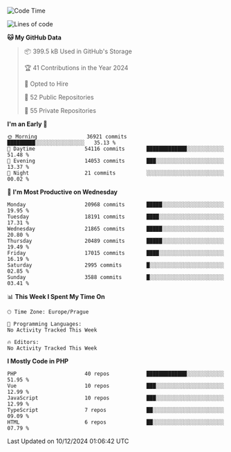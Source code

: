 <!--START_SECTION:waka-->
![Code Time](http://img.shields.io/badge/Code%20Time-1%2C583%20hrs%2058%20mins-blue)

![Lines of code](https://img.shields.io/badge/From%20Hello%20World%20I%27ve%20Written-32.7%20million%20lines%20of%20code-blue)

**🐱 My GitHub Data** 

> 📦 399.5 kB Used in GitHub's Storage 
 > 
> 🏆 41 Contributions in the Year 2024
 > 
> 💼 Opted to Hire
 > 
> 📜 52 Public Repositories 
 > 
> 🔑 55 Private Repositories 
 > 
**I'm an Early 🐤** 

```text
🌞 Morning                36921 commits       █████████░░░░░░░░░░░░░░░░   35.13 % 
🌆 Daytime                54116 commits       █████████████░░░░░░░░░░░░   51.48 % 
🌃 Evening                14053 commits       ███░░░░░░░░░░░░░░░░░░░░░░   13.37 % 
🌙 Night                  21 commits          ░░░░░░░░░░░░░░░░░░░░░░░░░   00.02 % 
```
📅 **I'm Most Productive on Wednesday** 

```text
Monday                   20968 commits       █████░░░░░░░░░░░░░░░░░░░░   19.95 % 
Tuesday                  18191 commits       ████░░░░░░░░░░░░░░░░░░░░░   17.31 % 
Wednesday                21865 commits       █████░░░░░░░░░░░░░░░░░░░░   20.80 % 
Thursday                 20489 commits       █████░░░░░░░░░░░░░░░░░░░░   19.49 % 
Friday                   17015 commits       ████░░░░░░░░░░░░░░░░░░░░░   16.19 % 
Saturday                 2995 commits        █░░░░░░░░░░░░░░░░░░░░░░░░   02.85 % 
Sunday                   3588 commits        █░░░░░░░░░░░░░░░░░░░░░░░░   03.41 % 
```


📊 **This Week I Spent My Time On** 

```text
🕑︎ Time Zone: Europe/Prague

💬 Programming Languages: 
No Activity Tracked This Week

🔥 Editors: 
No Activity Tracked This Week
```

**I Mostly Code in PHP** 

```text
PHP                      40 repos            █████████████░░░░░░░░░░░░   51.95 % 
Vue                      10 repos            ███░░░░░░░░░░░░░░░░░░░░░░   12.99 % 
JavaScript               10 repos            ███░░░░░░░░░░░░░░░░░░░░░░   12.99 % 
TypeScript               7 repos             ██░░░░░░░░░░░░░░░░░░░░░░░   09.09 % 
HTML                     6 repos             ██░░░░░░░░░░░░░░░░░░░░░░░   07.79 % 
```




 Last Updated on 10/12/2024 01:06:42 UTC
<!--END_SECTION:waka-->
<!--
**AlexKratky/AlexKratky** is a ✨ _special_ ✨ repository because its `README.md` (this file) appears on your GitHub profile.

Here are some ideas to get you started:

- 🔭 I’m currently working on ...
- 🌱 I’m currently learning ...
- 👯 I’m looking to collaborate on ...
- 🤔 I’m looking for help with ...
- 💬 Ask me about ...
- 📫 How to reach me: ...
- 😄 Pronouns: ...
- ⚡ Fun fact: ...
-->
